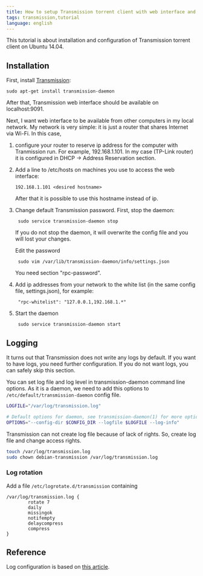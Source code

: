 ```yaml
---
title: How to setup Transmission torrent client with web interface and logging
tags: transmission,tutorial
language: english
---
```


This tutorial is about installation and configuration of Transmission torrent
client on Ubuntu 14.04.

## Installation

First, install [Transmission](https://transmissionbt.com/):

    sudo apt-get install transmission-daemon

After that, Transmission web interface should be available on localhost:9091.

Next, I want web interface to be available from other computers in my local
network. My network is very simple: it is just a router that shares Internet via
Wi-Fi. In this case,

1.  configure your router to reserve ip address for the computer with
    Tranmission run. For example, 192.168.1.101. In my case (TP-Link router) it is
    configured in DHCP -> Address Reservation section.


2.  Add a line to /etc/hosts on machines you use to access the web interface:

        192.168.1.101 <desired hostname>

    After that it is possible to use this hostname instead of ip.

3. Change default Transmission password. First, stop the daemon:

        sudo service transmission-daemon stop
    If you do not stop the daemon, it will overwrite the config file and you will lost
    your changes.

    Edit the password

        sudo vim /var/lib/transmission-daemon/info/settings.json

    You need section "rpc-password".

4. Add ip addresses from your network to the white list (in the same config
file, settings.json), for example:

        "rpc-whitelist": "127.0.0.1,192.168.1.*"

5. Start the daemon

        sudo service transmission-daemon start

## Logging

It turns out that Transmission does not write any logs by default. If you want
to have logs, you need further configuration. If you do not want logs, you can
safely skip this section.

You can set log file and log level in transmission-daemon command line options.
As it is a daemon, we need to add this options to
`/etc/default/transmission-daemon` config file.

``` bash
LOGFILE="/var/log/transmission.log"

# Default options for daemon, see transmission-daemon(1) for more options
OPTIONS="--config-dir $CONFIG_DIR --logfile $LOGFILE --log-info"
```

Transmission can not create log file because of lack of rights. So, create log
file and change access rights.

``` bash
touch /var/log/transmission.log
sudo chown debian-transmission /var/log/transmission.log
```

### Log rotation

Add a file `/etc/logrotate.d/transmission` containing
```
/var/log/transmission.log {
        rotate 7
        daily
        missingok
        notifempty
        delaycompress
        compress
}
```

## Reference

Log configuration is based on [this article][log].

[log]: https://shpargalki.org.ua/162/logi-transmission
